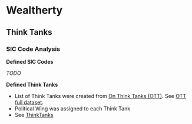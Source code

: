 # Wealtherty

## Think Tanks
### SIC Code Analysis 

**Defined SIC Codes**

*TODO*

**Defined Think Tanks**

- List of Think Tanks were created from [On Think Tanks (OTT)](https://onthinktanks.org/).  See [OTT full dataset](https://airtable.com/app5Tu5McTOQC3pYw/shrnWdKAQxofzjZg4/tblr8Lc3OsoygJ7og).
- Political Wing was assigned to each Think Tank
- See [ThinkTanks](Wealtherty.ThinkTanks/Resources/ThinkTanks.csv)